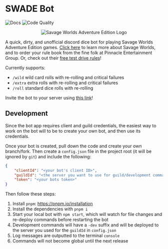 # SWADE Bot

![Docs](https://github.com/DTCurrie/swade-bot/actions/workflows/docs.yaml/badge.svg)
![Code Quality](https://github.com/DTCurrie/swade-bot/actions/workflows/codeql.yaml/badge.svg)

<p align="center">
  <img title="SWADE" alt="Savage Worlds Adventure Edition Logo" src="https://github.com/DTCurrie/swade-bot/blob/main/assets/swade-logo.png">
</p>

A quick, dirty, and unofficial discord dice bot for playing Savage Worlds Adventure Edition games. [Click here](https://peginc.com/savage-settings/savage-worlds/) to learn more about Savage Worlds, and to order your rule book from the fine folk at Pinnacle Entertainment Group. Or, check out their [free test drive rules](https://peginc.com/store/deadlands-the-weird-west-blood-on-the-range-savage-worlds-test-drive-swade/)!

Currently supports:
- `/wild` wild card rolls with re-rolling and critical failures
- `/extra` extra rolls with re-rolling and critical failures
- `/roll` standard dice rolls with re-rolling

Invite the bot to your server using [this link](https://discord.com/api/oauth2/authorize?client_id=1017897656481230969&scope=applications.commands)!

## Development

Since the bot app requires client and guild credentials, the easiest way to work on the bot will to be to create your own bot, and then use its credentials.

Once your bot is created, pull down the code and create your own branch/fork. Then create a `config.json` file in the project root (it will be ignored by `git`) and include the following:
```json
{
    "clientId": "<your bot's client ID>",
    "guildId": "<the server you want to use for guild/development commands ID>",
    "token": "<your bots token>"
}
```

Then follow these steps:
1. Install `pnpm`: https://pnpm.io/installation
2. Install the dependencies with `pnpm i`
3. Start your local bot with `npm start`, which will watch for file changes and re-deploy commands before restarting the bot
4. Development commands will have a `-dev` suffix and will be deployed to the server you used for the `guildId` in `config.json`
5. Log messages are outputted to the terminal `console`
6. Commands will not become global until the next release
